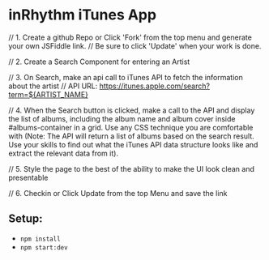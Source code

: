 # inRhythm iTunes App

// 1. Create a github Repo or Click 'Fork' from the top menu and generate your own JSFiddle link.
// Be sure to click 'Update' when your work is done.

// 2. Create a Search Component for entering an Artist

// 3. On Search, make an api call to iTunes API to fetch the information about the artist
// API URL: https://itunes.apple.com/search?term=${ARTIST_NAME}

// 4. When the Search button is clicked, make a call to the API and display the list of albums, including the album name and album cover inside #albums-container in a grid. Use any CSS technique you are comfortable with (Note: The API will return a list of albums based on the search result. Use your skills to find out what the iTunes API data structure looks like and extract the relevant data from it).

// 5. Style the page to the best of the ability to make the UI look clean and presentable

// 6. Checkin or Click Update from the top Menu and save the link

## Setup:

- `npm install`
- `npm start:dev`


